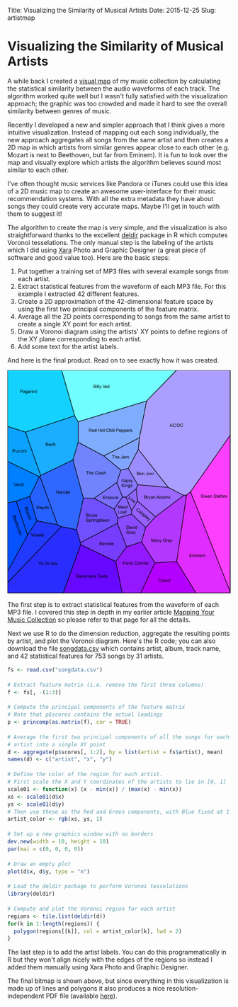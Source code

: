 Title: Visualizing the Similarity of Musical Artists
Date: 2015-12-25
Slug: artistmap

# Visualizing the Similarity of Musical Artists

A while back I created a [visual map](/musicmap/) of my music collection by
calculating the statistical similarity between the audio waveforms of each
track. The algorithm worked quite well but I wasn't fully satisfied with the
visualization approach; the graphic was too crowded and made it hard to see the
overall similarity between genres of music.

Recently I developed a new and simpler approach that I think gives
a more intuitive visualization. Instead of mapping out each song
individually, the new approach aggregates all songs from the same
artist and then creates a 2D map in which artists from similar genres
appear close to each other (e.g. Mozart is next to Beethoven, but far
from Eminem). It is fun to look over the map and visually explore
which artists the algorithm believes sound most similar to each
other.

I've often thought music services like Pandora or iTunes could use
this idea of a 2D music map to create an awesome user-interface for
their music recommendation systems. With all the extra metadata they
have about songs they could create very accurate maps. Maybe I'll get
in touch with them to suggest it!

The algorithm to create the map is very simple, and the
visualization is also straightforward thanks to the
excellent [deldir](http://cran.r-project.org/web/packages/deldir/index.html)
package in R which computes Voronoi tesselations. The only manual step
is the labeling of the artists which I did
using [Xara](http://www.xara.com) Photo and Graphic
Designer (a great piece of software and good value too). Here are the
basic steps:

1. Put together a training set of MP3 files with several example
   songs from each artist.
2. Extract statistical features from the waveform of each MP3
   file. For this example I extracted 42 different features.
3. Create a 2D approximation of the 42-dimensional feature space by
   using the first two principal components of the feature matrix.
4. Average all the 2D points corresponding to songs from the same
   artist to create a single XY point for each artist.
5. Draw a Voronoi diagram using the artists' XY points to define
   regions of the XY plane corresponding to each artist.
6. Add some text for the artist labels.


And here is the final product. Read on to see exactly how it was
created.

![Artist Map](static/artistmap/artistmap.png)

The first step is to extract statistical features from the waveform
of each MP3 file. I covered this step in depth in my earlier article
[Mapping Your Music Collection](/musicmap/) so please
refer to that page for all the details.

Next we use R to do the dimension reduction, aggregate the
resulting points by artist, and plot the Voronoi diagram. Here's the R
code; you can also download the
file [songdata.csv](static/artistmap/songdata.csv) which contains artist,
album, track name, and 42 statistical features for 753 songs by 31
artists.

```R
fs <- read.csv("songdata.csv")

# Extract feature matrix (i.e. remove the first three columns)
f <- fs[, -(1:3)]

# Compute the principal components of the feature matrix
# Note that p$scores contains the actual loadings
p <- princomp(as.matrix(f), cor = TRUE)

# Average the first two principal components of all the songs for each
# artist into a single XY point
d <- aggregate(p$scores[, 1:2], by = list(artist = fs$artist), mean)
names(d) <- c("artist", "x", "y")

# Define the color of the region for each artist.
# First scale the X and Y coordinates of the artists to lie in [0, 1]
scale01 <- function(x) (x - min(x)) / (max(x) - min(x))
xs <- scale01(d$x)
ys <- scale01(d$y)
# Then use these as the Red and Green components, with Blue fixed at 1
artist_color <- rgb(xs, ys, 1)

# Set up a new graphics window with no borders
dev.new(width = 10, height = 10)
par(mai = c(0, 0, 0, 0))

# Draw an empty plot
plot(d$x, d$y, type = "n")

# Load the deldir package to perform Voronoi tesselations
library(deldir)

# Compute and plot the Voronoi region for each artist
regions <- tile.list(deldir(d))
for(k in 1:length(regions)) {
  polygon(regions[[k]], col = artist_color[k], lwd = 2)
}
```

The last step is to add the artist labels. You can do this
programmatically in R but they won't align nicely with the edges of
the regions so instead I added them manually using Xara Photo and
Graphic Designer.

The final bitmap is shown above, but since everything in this
visualization is made up of lines and polygons it also produces a nice
resolution-independent PDF file (available [here](static/artistmap/artistmap.pdf)).
